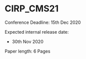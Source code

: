 # CIRP_CMS21

Conference Deadline: 15th Dec 2020

Expected internal release date:
  - 30th Nov 2020

Paper length: 6 Pages